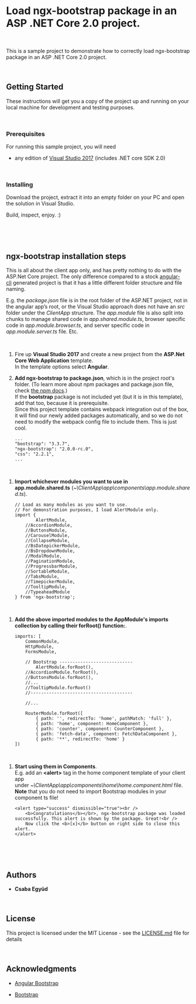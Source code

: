 Load **ngx-bootstrap** package in an ASP .NET Core 2.0 project.
===============================================================

 

This is a sample project to demonstrate how to correctly load ngx-bootstrap
package in an ASP .NET Core 2.0 project.

 

Getting Started
---------------

These instructions will get you a copy of the project up and running on your
local machine for development and testing purposes.

 

### Prerequisites

For running this sample project, you will need

-   any edition of [Visual Studio 2017](https://www.visualstudio.com/downloads/)
    (includes .NET core SDK 2.0)

 

### Installing

Download the project, extract it into an empty folder on your PC and open the
solution in Visual Studio.

Build, inspect, enjoy. :)

 

 

ngx-bootstrap installation steps
--------------------------------

This is all about the client app only, and has pretty nothing to do with the
ASP.Net Core project. The only difference compared to a
stock [angular-cli](https://cli.angular.io/) generated project is that it has a
little different folder structure and file naming.

E.g. the *package.json* file is in the root folder of the ASP.NET project, not
in the angular app’s root, or the Visual Studio approach does not have an *src*
folder under the *ClientApp* structure. The *app.module* file is also split into
chunks to manage shared code in *app.shared.module.ts*, browser specific code in
*app.module.browser.ts*, and server specific code in *app.module.server.ts*
file. Etc.

 

1.  Fire up **Visual Studio 2017** and create a new project from the **ASP.Net
    Core Web Application** template.   
    In the template options select **Angular**.  
    

2.  **Add ngx-bootstrap to package.json**, which is in the project root's
    folder. (To learn more about npm packages and package.json file, check [the
    npm docs](https://docs.npmjs.com/files/package.json).)  
    If the **bootstrap** package is not included yet (but it is in this
    template), add that too, because it is prerequisite.   
    Since this project template contains webpack integration out of the box, it
    will find our newly added packages automatically, and so we do not need to
    modify the webpack config file to include them. This is just cool. 

    ~~~~~~~~~~~~~~~~~~~~~~~~~~~~~~~~~~~~~~~~~~~~~~~~~~~~~~~~~~~~~~~~~~~~~~~~~~~~
    ...
    "bootstrap": "3.3.7",
    "ngx-bootstrap": "2.0.0-rc.0",
    "css": "2.2.1",
    ...
    ~~~~~~~~~~~~~~~~~~~~~~~~~~~~~~~~~~~~~~~~~~~~~~~~~~~~~~~~~~~~~~~~~~~~~~~~~~~~

 

1.  **Import whichever modules you want to use in
    app.module.shared.ts** (*\~\\ClientApp\\app\\components\\app.module.shared.ts*). 

    ~~~~~~~~~~~~~~~~~~~~~~~~~~~~~~~~~~~~~~~~~~~~~~~~~~~~~~~~~~~~~~~~~~~~~~~~~~~~
    // Load as many modules as you want to use. 
    // For demonstration purposes, I load AlertModule only.
    import {
            AlertModule, 
        //AccordionModule,
        //ButtonsModule,
        //CarouselModule,
        //CollapseModule,
        //BsDatepickerModule,
        //BsDropdownModule,
        //ModalModule,
        //PaginationModule,
        //ProgressbarModule,
        //SortableModule,
        //TabsModule,
        //TimepickerModule,
        //TooltipModule,
        //TypeaheadModule
    } from 'ngx-bootstrap';
    ~~~~~~~~~~~~~~~~~~~~~~~~~~~~~~~~~~~~~~~~~~~~~~~~~~~~~~~~~~~~~~~~~~~~~~~~~~~~

 

1.  **Add the above imported modules to the AppModule's imports collection by
    calling their forRoot() function:**. 

    ~~~~~~~~~~~~~~~~~~~~~~~~~~~~~~~~~~~~~~~~~~~~~~~~~~~~~~~~~~~~~~~~~~~~~~~~~~~~
    imports: [
        CommonModule,
        HttpModule,
        FormsModule,

        // Bootstrap ----------------------------
            AlertModule.forRoot(),
        //AccordionModule.forRoot(),
        //ButtonsModule.forRoot(),
        //...
        //TooltipModule.forRoot()
        //---------------------------------------

        //...

        RouterModule.forRoot([
            { path: '', redirectTo: 'home', pathMatch: 'full' },
            { path: 'home', component: HomeComponent },
            { path: 'counter', component: CounterComponent },
            { path: 'fetch-data', component: FetchDataComponent },
            { path: '**', redirectTo: 'home' }
    ])
    ~~~~~~~~~~~~~~~~~~~~~~~~~~~~~~~~~~~~~~~~~~~~~~~~~~~~~~~~~~~~~~~~~~~~~~~~~~~~

 

1.  **Start using them in Components**.   
    E.g. add an **\<alert\>** tag in the home component template of your client
    app under *\~\\ClientApp\\app\\components\\home\\home.component.html* file.   
    **Note** that you do not need to import Bootstrap modules in your component
    ts file!  
    

    ~~~~~~~~~~~~~~~~~~~~~~~~~~~~~~~~~~~~~~~~~~~~~~~~~~~~~~~~~~~~~~~~~~~~~~~~~~~~
    <alert type="success" dismissible="true"><br />
        <b>Congratulations</b></br>, ngx-bootstrap package was loaded successfully. This alert is shown by the package. Great!<br />
        Now click the <b>[x]</b> button on right side to close this alert.
    </alert>
    ~~~~~~~~~~~~~~~~~~~~~~~~~~~~~~~~~~~~~~~~~~~~~~~~~~~~~~~~~~~~~~~~~~~~~~~~~~~~

 

 

Authors
-------

-   **Csaba Együd**

 

License
-------

This project is licensed under the MIT License - see the
[LICENSE.md](LICENSE.md) file for details

 

Acknowledgments
---------------

-   [Angular Bootstrap](https://valor-software.com/ngx-bootstrap/#/)

-   [Bootstrap](http://getbootstrap.com/)
